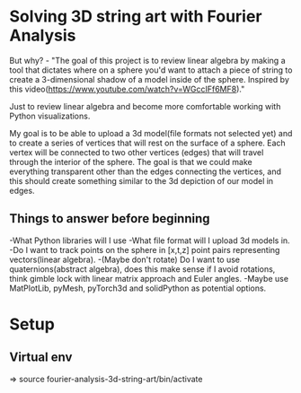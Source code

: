 # Solving 3D string art with Fourier Analysis

But why? - "The goal of this project is to review linear algebra by making a tool that dictates where on a sphere you'd want to attach a piece of string to create a 3-dimensional shadow of a model inside of the sphere. Inspired by this video(https://www.youtube.com/watch?v=WGccIFf6MF8)."

Just to review linear algebra and become more comfortable working with Python visualizations. 

My goal is to be able to upload a 3d model(file formats not selected yet) and to create a series of vertices that will rest on the surface of a sphere. Each vertex will be connected to two other vertices (edges) that will travel through the interior of the sphere. The goal is that we could make everything transparent other than the edges connecting the vertices, and this should create something similar to the 3d depiction of our model in edges.

## Things to answer before beginning

-What Python libraries will I use
-What file format will I upload 3d models in.
-Do I want to track points on the sphere in [x,t,z] point pairs representing vectors(linear algebra).
-(Maybe don't rotate) Do I want to use quaternions(abstract algebra), does this make sense if I avoid rotations, think gimble lock with linear matrix approach and Euler angles. 
-Maybe use MatPlotLib, pyMesh, pyTorch3d and solidPython as potential options. 

# Setup

## Virtual env

=> source fourier-analysis-3d-string-art/bin/activate
